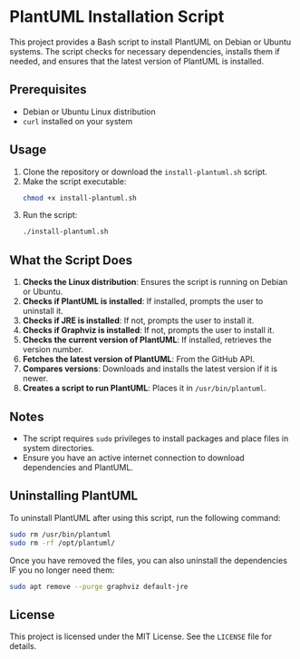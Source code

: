 # PlantUML Installation Script

This project provides a Bash script to install PlantUML on Debian or Ubuntu systems. The script checks for necessary dependencies, installs them if needed, and ensures that the latest version of PlantUML is installed.

## Prerequisites

- Debian or Ubuntu Linux distribution
- `curl` installed on your system

## Usage

1. Clone the repository or download the `install-plantuml.sh` script.
2. Make the script executable:
    ```bash
    chmod +x install-plantuml.sh
    ```
3. Run the script:
    ```bash
    ./install-plantuml.sh
    ```

## What the Script Does

1. **Checks the Linux distribution**: Ensures the script is running on Debian or Ubuntu.
2. **Checks if PlantUML is installed**: If installed, prompts the user to uninstall it.
3. **Checks if JRE is installed**: If not, prompts the user to install it.
4. **Checks if Graphviz is installed**: If not, prompts the user to install it.
5. **Checks the current version of PlantUML**: If installed, retrieves the version number.
6. **Fetches the latest version of PlantUML**: From the GitHub API.
7. **Compares versions**: Downloads and installs the latest version if it is newer.
8. **Creates a script to run PlantUML**: Places it in `/usr/bin/plantuml`.

## Notes

- The script requires `sudo` privileges to install packages and place files in system directories.
- Ensure you have an active internet connection to download dependencies and PlantUML.

## Uninstalling PlantUML

To uninstall PlantUML after using this script, run the following command:

```bash
sudo rm /usr/bin/plantuml
sudo rm -rf /opt/plantuml/
```

Once you have removed the files, you can also uninstall the dependencies IF you no longer need them:

```bash
sudo apt remove --purge graphviz default-jre
```

## License

This project is licensed under the MIT License. See the `LICENSE` file for details.